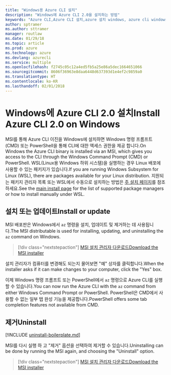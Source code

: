 ```yaml
---
title: "Windows용 Azure CLI 설치"
description: "Windows에 Azure CLI 2.0을 설치하는 방법"
keywords: "Azure CLI,Azure CLI 설치,azure 설치 windows, azure cli windows, azure windows"
author: sptramer
ms.author: sttramer
manager: routlaw
ms.date: 01/29/18
ms.topic: article
ms.prod: azure
ms.technology: azure
ms.devlang: azurecli
ms.service: multiple
ms.openlocfilehash: f2745c05c12a4ed5fb5a25e86a5dec1664651066
ms.sourcegitcommit: 8606f36963e8daa6448d637393d1e4ef2c9859a0
ms.translationtype: HT
ms.contentlocale: ko-KR
ms.lasthandoff: 02/01/2018
---
```

# <a name="install-azure-cli-20-on-windows"></a><span data-ttu-id="436b7-104">Windows에 Azure CLI 2.0 설치</span><span class="sxs-lookup"><span data-stu-id="436b7-104">Install Azure CLI 2.0 on Windows</span></span>

<span data-ttu-id="436b7-105">MSI를 통해 Azure CLI 이진을 Windows에 설치하면 Windows 명령 프롬프트(CMD) 또는 PowerShell을 통해 CLI에 대한 액세스 권한을 제공 합니다.</span><span class="sxs-lookup"><span data-stu-id="436b7-105">On Windows the Azure CLI binary is installed via an MSI, which gives you access to the CLI through the Windows Command Prompt (CMD) or PowerShell.</span></span>
<span data-ttu-id="436b7-106">WSL(Linux용 Windows 하위 시스템)을 실행하는 경우 Linux 배포에 사용할 수 있는 패키지가 있습니다.</span><span class="sxs-lookup"><span data-stu-id="436b7-106">If you are running Windows Subsystem for Linux (WSL), there are packages available for your Linux distribution.</span></span> <span data-ttu-id="436b7-107">지원되는 패키지 관리자 목록 또는 WSL에서 수동으로 설치하는 방법은 [주 설치 페이지](install-azure-cli.md)를 참조하세요.</span><span class="sxs-lookup"><span data-stu-id="436b7-107">See the [main install page](install-azure-cli.md) for the list of supported package managers or how to install manually under WSL.</span></span>

## <a name="install-or-update"></a><span data-ttu-id="436b7-108">설치 또는 업데이트</span><span class="sxs-lookup"><span data-stu-id="436b7-108">Install or update</span></span>

<span data-ttu-id="436b7-109">MSI 배포판은 Windows에서 `az` 명령을 설치, 업데이트 및 제거하는 데 사용됩니다.</span><span class="sxs-lookup"><span data-stu-id="436b7-109">The MSI distributable is used for installing, updating, and uninstalling the `az` command on Windows.</span></span>

> [!div class="nextstepaction"]
> [<span data-ttu-id="436b7-110">MSI 설치 관리자 다운로드</span><span class="sxs-lookup"><span data-stu-id="436b7-110">Download the MSI installer</span></span>](https://aka.ms/InstallAzureCliWindows)

<span data-ttu-id="436b7-111">설치 관리자가 컴퓨터를 변경해도 되는지 물어보면 "예" 상자를 클릭합니다.</span><span class="sxs-lookup"><span data-stu-id="436b7-111">When the installer asks if it can make changes to your computer, click the "Yes" box.</span></span>

<span data-ttu-id="436b7-112">이제 Windows 명령 프롬프트 또는 PowerShell에서 `az` 명령으로 Azure CLI를 실행할 수 있습니다.</span><span class="sxs-lookup"><span data-stu-id="436b7-112">You can now run the Azure CLI with the `az` command from either Windows Command Prompt or PowerShell.</span></span> <span data-ttu-id="436b7-113">PowerShell은 CMD에서 사용할 수 없는 일부 탭 완성 기능을 제공합니다.</span><span class="sxs-lookup"><span data-stu-id="436b7-113">PowerShell offers some tab completion features not available from CMD.</span></span>

## <a name="uninstall"></a><span data-ttu-id="436b7-114">제거</span><span class="sxs-lookup"><span data-stu-id="436b7-114">Uninstall</span></span>

[!INCLUDE [uninstall-boilerplate.md](includes/uninstall-boilerplate.md)]

<span data-ttu-id="436b7-115">MSI를 다시 실행 하 고 "제거" 옵션을 선택하여 제거할 수 있습니다.</span><span class="sxs-lookup"><span data-stu-id="436b7-115">Uninstalling can be done by running the MSI again, and choosing the "Uninstall" option.</span></span> 

> [!div class="nextstepaction"]
> [<span data-ttu-id="436b7-116">MSI 설치 관리자 다운로드</span><span class="sxs-lookup"><span data-stu-id="436b7-116">Download the MSI installer</span></span>](https://aka.ms/InstallAzureCliWindows)